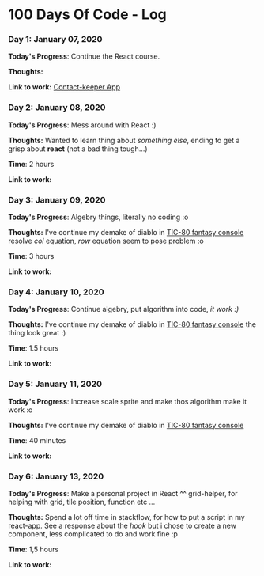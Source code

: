 # 100 Days Of Code - Log

### Day 1: January 07, 2020

**Today's Progress**: Continue the React course.

**Thoughts:**

**Link to work:** [Contact-keeper App](https://github.com/kanatos-kun/contact-keeper)

### Day 2: January 08, 2020

**Today's Progress**: Mess around with React :)

**Thoughts:** Wanted to learn thing about _something else_, ending to get a grisp about **react** (not a bad thing tough...)

**Time**: 2 hours

**Link to work:**

### Day 3: January 09, 2020

**Today's Progress**: Algebry things, literally no coding :o

**Thoughts:** I've continue my demake of diablo in [TIC-80 fantasy console](https://tic.computer)
resolve _col_ equation, _row_ equation seem to pose problem :o

**Time**: 3 hours

**Link to work:**

### Day 4: January 10, 2020

**Today's Progress**: Continue algebry, put algorithm into code, _it work :)_

**Thoughts:** I've continue my demake of diablo in [TIC-80 fantasy console](https://tic.computer)
the thing look great :)

**Time**: 1.5 hours

**Link to work:**

### Day 5: January 11, 2020

**Today's Progress**: Increase scale sprite and make thos algorithm make it work :o

**Thoughts:** I've continue my demake of diablo in [TIC-80 fantasy console](https://tic.computer)

**Time**: 40 minutes

**Link to work:**

### Day 6: January 13, 2020

**Today's Progress**: Make a personal project in React ^^ grid-helper, for helping with grid, tile position, function etc ...

**Thoughts:** Spend a lot off time in stackflow, for how to put a script in my react-app. See a response
about the _hook_ but i chose to create a new component, less complicated to do and work fine :p

**Time**: 1,5 hours

**Link to work:**
